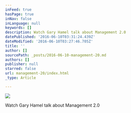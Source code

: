 ```yaml
---
inFeed: true
hasPage: true
inNav: false
inLanguage: null
keywords: []
description: Watch Gary Hamel talk about Management 2.0
datePublished: '2016-06-10T03:31:24.439Z'
dateModified: '2016-06-10T03:27:46.705Z'
title: ''
author: []
sourcePath: _posts/2016-06-10-management-20.md
authors: []
publisher: null
starred: false
url: management-20/index.html
_type: Article

---
```

![](https://the-grid-user-content.s3-us-west-2.amazonaws.com/6d0e58df-4933-417e-8726-12740c96cf37.png)

Watch Gary Hamel talk about Management 2.0